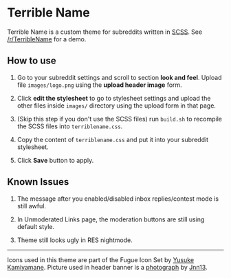 Terrible Name
=============

Terrible Name is a custom theme for subreddits written in [SCSS][].
See [/r/TerribleName][subreddit] for a demo.

How to use
----------

1. Go to your subreddit settings and scroll to section **look and feel**.
   Upload file `images/logo.png` using the **upload header image** form.

2. Click **edit the stylesheet** to go to stylesheet settings and upload the
   other files inside `images/` directory using the upload form in that page.

3. (Skip this step if you don't use the SCSS files) run `build.sh` to recompile
   the SCSS files into `terriblename.css`.

4. Copy the content of `terriblename.css` and put it into your subreddit stylesheet.

5. Click **Save** button to apply.

Known Issues
------------

1. The message after you enabled/disabled inbox replies/contest mode is still
   awful.

2. In Unmoderated Links page, the moderation buttons are still using default
   style.

3. Theme still looks ugly in RES nightmode.

***

Icons used in this theme are part of the Fugue Icon Set by [Yusuke Kamiyamane][].
Picture used in header banner is a [photograph][nyc] by [Jnn13][].

[scss]: http://sass-lang.com/
[yusuke kamiyamane]: http://p.yusukekamiyamane.com/
[nyc]: http://en.wikipedia.org/wiki/File:NYC_Panorama_edit2.jpg
[jnn13]: http://commons.wikimedia.org/wiki/User:Jnn13
[subreddit]: http://www.reddit.com/r/TerribleName
[compiled-css]: http://www.reddit.com/r/TerribleName/about/stylesheet
[index-orig]: http://i.imgur.com/TLpyOW5.jpg
[submit-orig]: http://i.imgur.com/ztZVram.png
[index-thumb]: http://i.imgur.com/TLpyOW5m.jpg
[submit-thumb]: http://i.imgur.com/ztZVramm.png
